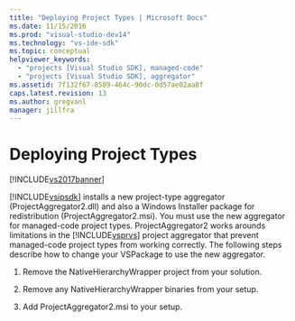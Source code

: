```yaml
---
title: "Deploying Project Types | Microsoft Docs"
ms.date: 11/15/2016
ms.prod: "visual-studio-dev14"
ms.technology: "vs-ide-sdk"
ms.topic: conceptual
helpviewer_keywords: 
  - "projects [Visual Studio SDK], managed-code"
  - "projects [Visual Studio SDK], aggregator"
ms.assetid: 7f132f67-8589-464c-90dc-0d57ae02aa8f
caps.latest.revision: 13
ms.author: gregvanl
manager: jillfra
---
```

# Deploying Project Types
[!INCLUDE[vs2017banner](../../includes/vs2017banner.md)]

[!INCLUDE[vsipsdk](../../includes/vsipsdk-md.md)] installs a new project-type aggregator (ProjectAggregator2.dll) and also a Windows Installer package for redistribution (ProjectAggregator2.msi). You must use the new aggregator for managed-code project types. ProjectAggregator2 works arounds limitations in the [!INCLUDE[vsprvs](../../includes/vsprvs-md.md)] project aggregator that prevent managed-code project types from working correctly. The following steps describe how to change your VSPackage to use the new aggregator.  
  
1.  Remove the NativeHierarchyWrapper project from your solution.  
  
2.  Remove any NativeHierarchyWrapper binaries from your setup.  
  
3.  Add ProjectAggregator2.msi to your setup.
